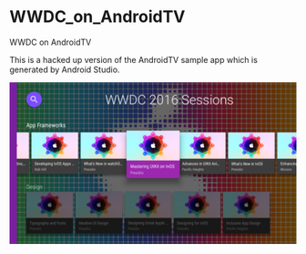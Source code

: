 # WWDC_on_AndroidTV
WWDC  on AndroidTV

This is a hacked up version of the AndroidTV sample app which is generated by Android Studio.

![alt tag](https://raw.githubusercontent.com/powerje/WWDC_on_AndroidTV/master/screens/main.png)
